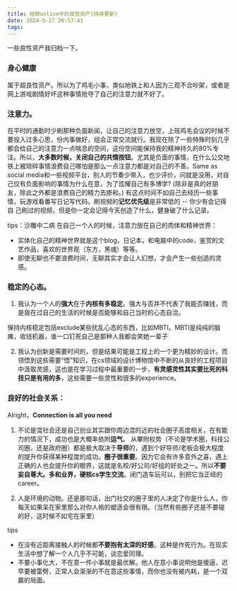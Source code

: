 ```yaml
---
title: 地球online中的良性资产(持续更新)
date: 2024-5-17 20:57:41
tags:
---
```


一些良性资产我归档一下。

### **身心健康**

属于超良性资产。所以为了鸡毛小事，类似地铁上和人因为三观不合吵架，或者是网上游戏剧情好坏这种事情抢夺了自己的注意力就不好了。


### **注意力**。

在平时的通勤时少刷那种负面新闻，让自己的注意力放空，上班鸡毛会议的时候不要投入过多心思，份内事做好，组会正常交流就行。我现在除了一些特殊时刻几乎都会给自己的注意力一点喘息的空间，这份空间能保持我的精神持久的80%专注。所以，**大多数时候，关闭自己的共情按钮**。尤其是负面的事情，在什么公交地铁上被琐碎事情浪费自己哪怕是那么一点注意力都是对自己的不善。Same as social media和一些视频平台，别人的节奏少带入，也少评价，问就是没用，对自己仅有负面影响的事情为什么在意，为了炫耀自己有多博学? (除非是真的好朋友，除此之外都是浪费自己的精力去掺和。) 有这点时间不如自己去经历一些事情，玩游戏看番写日记写代码。刷视频的**记忆优先级**是非常低的 -- 你少有会记得自
己刷过的视频，但是你一定会记得今天创造了什么，健身破了什么记录。

tips：沙雕中二病
在自己一个人的时候，注意力放在自己的肉体和精神世界：
  * 实体化自己的精神世界就是这个blog，日记本，和电脑中的code，鉴赏的文艺作品，喜欢的世界观（东方，黑魂）等等。
  * 即使无聊也不要浪费时间，无聊其实才会让人幻想，才会产生一些创造的灵感。


### **稳定的心态**。
1. 我认为一个人的**强大**在于**内核有多稳定**。强大与否并不代表了我能否赚钱，而是我在过自己的生活的时候是否能够和自己当时的心态自洽。

保持内核稳定包括exclude某些扰乱心态的东西，比如MBTI。MBTI是纯纯的脑瘫，收钱机器，谁一口钉死自己是那种人我都会笑她一辈子

2. 我认为创新是需要时间的，但是结果可能是工程上的一个更为精妙的设计。而领悟到这些需要“悟”知识，在cs领域的设计博物馆中不断的从良好的工程项目中汲取灵感，这也是在学习过程中最重要的一步，**有灵感灵性其实要比死的科技只是有用的多**，这些需要一些灵性和很多的experience。

### **良好的社会关系**：

Alright，**Connection is all you need** 

1. 不论是混社会还是自己创业其实跟你周边混的近的社会圈子高度相关，在有能力的情况下，成功也是大概率依附**运气**。 从攀附权势（不论是学术圈，科技公司圈，还是政府圈）都是极大取决于**导师**的，遇到个好导师/老板会极大程度的提升你获得某种程度的成功。**圈子很重要**。因为它会有许多意外之喜，遇上正确的人也会提升你的眼界，这就是名校/好公司/好组的好处之一。所以**不要妄自尊大。多和业界，硬核cs学生交流**。闭门造车玩可以，别把它当正经的career。

2. 人是环境的动物。还是那句话，出门社交的圈子里的人决定了你是什么人，你每天如果呆在家里那么对你人格的塑造会很有限。（当然有些圈子还是不要碰的好，这时候不如宅在家里）

tips
* 在没有近距离接触人的时候都**不要抱有太深的好感**，这种是作死行为。在现实生活中想了解一个人几乎不可能，谈恋爱同理。
* 不要小事化大，不在意一件小事就是最优解。他人在意小事说明他是傻逼，迟早要被雷劈，正常人会渐渐的不在意这些事情，而你也没有被内耗，是一个双赢的局面。